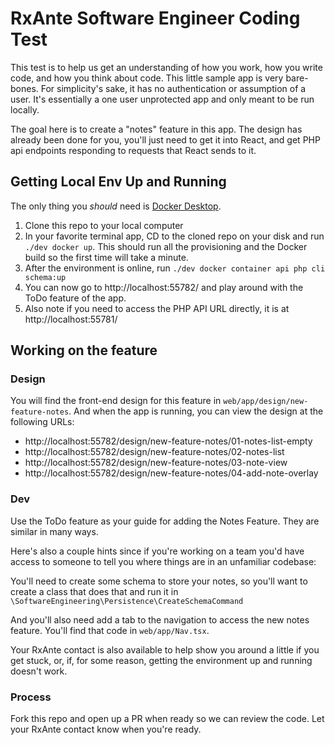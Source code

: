 # RxAnte Software Engineer Coding Test

This test is to help us get an understanding of how you work, how you write code, and how you think about code. This little sample app is very bare-bones. For simplicity's sake, it has no authentication or assumption of a user. It's essentially a one user unprotected app and only meant to be run locally.

The goal here is to create a "notes" feature in this app. The design has already been done for you, you'll just need to get it into React, and get PHP api endpoints responding to requests that React sends to it.

## Getting Local Env Up and Running

The only thing you _should_ need is [Docker Desktop](https://www.docker.com/products/docker-desktop/).

1. Clone this repo to your local computer
2. In your favorite terminal app, CD to the cloned repo on your disk and run `./dev docker up`. This should run all the provisioning and the Docker build so the first time will take a minute.
3. After the environment is online, run `./dev docker container api php cli schema:up`
4. You can now go to http://localhost:55782/ and play around with the ToDo feature of the app.
5. Also note if you need to access the PHP API URL directly, it is at http://localhost:55781/

## Working on the feature

### Design

You will find the front-end design for this feature in `web/app/design/new-feature-notes`. And when the app is running, you can view the design at the following URLs:

- http://localhost:55782/design/new-feature-notes/01-notes-list-empty
- http://localhost:55782/design/new-feature-notes/02-notes-list
- http://localhost:55782/design/new-feature-notes/03-note-view
- http://localhost:55782/design/new-feature-notes/04-add-note-overlay

### Dev

Use the ToDo feature as your guide for adding the Notes Feature. They are similar in many ways.

Here's also a couple hints since if you're working on a team you'd have access to someone to tell you where things are in an unfamiliar codebase:

You'll need to create some schema to store your notes, so you'll want to create a class that does that and run it in `\SoftwareEngineering\Persistence\CreateSchemaCommand`

And you'll also need add a tab to the navigation to access the new notes feature. You'll find that code in `web/app/Nav.tsx`.

Your RxAnte contact is also available to help show you around a little if you get stuck, or, if, for some reason, getting the environment up and running doesn't work.

### Process

Fork this repo and open up a PR when ready so we can review the code. Let your RxAnte contact know when you're ready.
